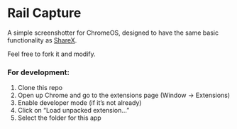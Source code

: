Rail Capture
==========================

A simple screenshotter for ChromeOS, designed to have the same basic functionality as [ShareX](https://getsharex.com).

Feel free to fork it and modify.

### For development:

1. Clone this repo
2. Open up Chrome and go to the extensions page (Window → Extensions)
3. Enable developer mode (if it’s not already)
4. Click on “Load unpacked extension…”
5. Select the folder for this app